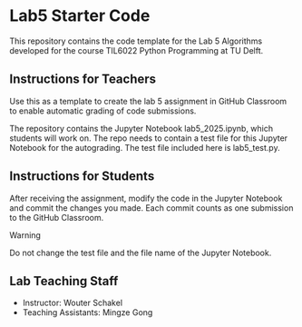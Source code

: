 # Lab5 Starter Code
This repository contains the code template for the Lab 5 Algorithms developed for the course TIL6022 Python Programming at TU Delft. 

## Instructions for Teachers

Use this as a template to create the lab 5 assignment in GitHub Classroom to enable automatic grading of code submissions. 

The repository contains the Jupyter Notebook lab5_2025.ipynb, which students will work on. The repo needs to contain a test file for this Jupyter Notebook for the autograding. 
The test file included here is lab5_test.py. 

## Instructions for Students

After receiving the assignment, modify the code in the Jupyter Notebook and commit the changes you made. Each commit counts as one submission to the GitHub Classroom. 

> [!WARNING]
> Do not change the test file and the file name of the Jupyter Notebook. 


## Lab Teaching Staff
* Instructor: Wouter Schakel
* Teaching Assistants: Mingze Gong
